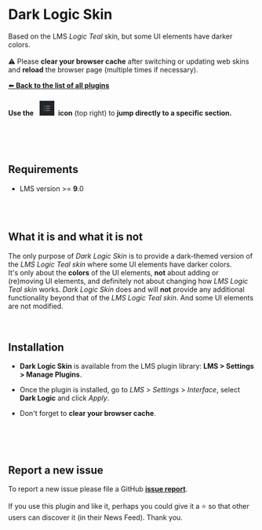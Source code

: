 Dark Logic Skin
====


Based on the LMS *Logic Teal* skin, but some UI elements have darker colors.<br><br>
⚠️ Please **clear your browser cache** after switching or updating web skins and **reload** the browser page (multiple times if necessary).
<br>

[⬅️ **Back to the list of all plugins**](https://github.com/AF-1/)
<br><br>
**Use the** &nbsp; <img src="screenshots/menuicon.png" width="30"> &nbsp;**icon** (top right) to **jump directly to a specific section.**

<br><br><br>


## Requirements

- LMS version >= **9**.0

<br><br>

## What it is and what it is not
The only purpose of *Dark Logic Skin* is to provide a dark-themed version of the *LMS Logic Teal skin* where some UI elements have darker colors.<br>
It's only about the **colors** of the UI elements, **not** about adding or (re)moving UI elements, and definitely not about changing how *LMS Logic Teal skin* works. *Dark Logic Skin* does and will **not** provide any additional functionality beyond that of the *LMS Logic Teal skin*. And some UI elements are not modified.
<br><br><br>

## Installation

* **Dark Logic Skin** is available from the LMS plugin library: **LMS > Settings > Manage Plugins**.<br>

* Once the plugin is installed, go to *LMS* > *Settings* > *Interface*, select **Dark Logic** and click *Apply*.

* Don't forget to **clear your browser cache**.

<br><br><br>


## Report a new issue

To report a new issue please file a GitHub [**issue report**](https://github.com/AF-1/lms-darklogicskin/issues/new/choose).<br><br>
If you use this plugin and like it, perhaps you could give it a :star: so that other users can discover it (in their News Feed). Thank you.
<br><br><br>